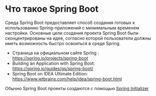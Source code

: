 # Что такое Spring Boot
Среда Spring Boot предоставляет способ создания готовых к использованию Spring-приложений с минимальным временем настройки. 
Основные цели создания проекта Spring Boot были сконцентрированы на идее, согласно которой пользователи должны иметь возможность быстро 
освоиться в среде Spring.

* Страница на официальном сайте Spring : https://spring.io/projects/spring-boot
* Building an Application with Spring Boot: https://spring.io/guides/gs/spring-boot/
* Spring Boot on IDEA Ultimate Edition: https://www.jetbrains.com/help/idea/spring-boot.html

Обычно Spring Boot проекты создаются с помощью [Spring Initializer](SpringInitializer.md)

